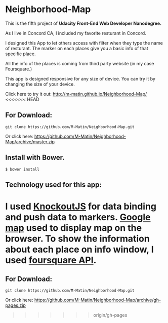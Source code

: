 # Neighborhood-Map
This is the fifth project of  **Udacity Front-End Web Developer Nanodegree.**

As I live in Concord CA, I included my favorite resturant in Concord.

I designed this App to let others access with filter when they type the name of resturant. The marker on each places give you a basic info of that specific place.

All the info of the places is coming from third party website (in my case Foursquare.)
 
This app is designed responsive for any size of device. You can try it by changing the size of your device.

Click here to try it out:
<http://m-matin.github.io/Neighborhood-Map/>
<<<<<<< HEAD

## For Download:
`git clone https://github.com/M-Matin/Neighborhood-Map.git`

Or click here: <https://github.com/M-Matin/Neighborhood-Map/archive/master.zip>

## Install with Bower.

`$ bower install`

## Technology used for this app:

I used [KnockoutJS](http://knockoutjs.com) for data binding and push data to markers. [Google map](https://developers.google.com/maps/) used to display map on the browser. To show the information about each place on info window, I used [foursquare API](https://developer.foursquare.com).
=======
 
## For Download:
`git clone https://github.com/M-Matin/Neighborhood-Map.git` 

Or click here: <https://github.com/M-Matin/Neighborhood-Map/archive/gh-pages.zip>
>>>>>>> origin/gh-pages

